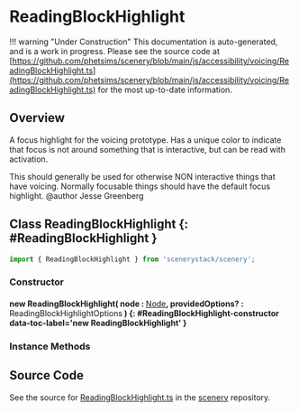 # ReadingBlockHighlight

!!! warning "Under Construction"
    This documentation is auto-generated, and is a work in progress. Please see the source code at
    [https://github.com/phetsims/scenery/blob/main/js/accessibility/voicing/ReadingBlockHighlight.ts](https://github.com/phetsims/scenery/blob/main/js/accessibility/voicing/ReadingBlockHighlight.ts) for the most up-to-date information.

## Overview

A focus highlight for the voicing prototype. Has a unique color to indicate that focus is not around something
that is interactive, but can be read with activation.

This should generally be used for otherwise NON interactive things that have voicing. Normally focusable things
should have the default focus highlight.
@author Jesse Greenberg

## Class ReadingBlockHighlight {: #ReadingBlockHighlight }


```js
import { ReadingBlockHighlight } from 'scenerystack/scenery';
```
### Constructor

#### new ReadingBlockHighlight( node : <span style="font-weight: 400;">[Node](../scenery/Node.md)</span>, providedOptions? : <span style="font-weight: 400;">ReadingBlockHighlightOptions</span> ) {: #ReadingBlockHighlight-constructor data-toc-label='new ReadingBlockHighlight' }

### Instance Methods





## Source Code

See the source for [ReadingBlockHighlight.ts](https://github.com/phetsims/scenery/blob/main/js/accessibility/voicing/ReadingBlockHighlight.ts) in the [scenery](https://github.com/phetsims/scenery) repository.
